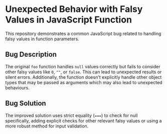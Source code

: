 # Unexpected Behavior with Falsy Values in JavaScript Function

This repository demonstrates a common JavaScript bug related to handling falsy values in function parameters.

## Bug Description

The original `foo` function handles `null` values correctly but fails to consider other falsy values like `0`, `""`, or `false`. This can lead to unexpected results or silent errors.  Additionally, the function doesn't explicitly handle other object types that may be passed as arguments which may also lead to unexpected behaviours.

## Bug Solution

The improved solution uses strict equality (`===`) to check for null specifically, adding explicit checks for other relevant falsy values or using a more robust method for input validation.